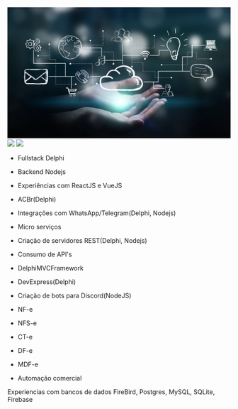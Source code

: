 <div>
  <img src="https://github.com/AndersondaCampo/AndersondaCampo/blob/Master/header.jpg" width="1000px">
</div>

<div>
  <img src="https://github-readme-stats.vercel.app/api?username=andersondacampo&show_icons=true&theme=dark&include_all_commits=true&count_private=true&locale=pt-br" />
  <img src="https://github-readme-stats.vercel.app/api/top-langs/?username=andersondacampo&layout=compact&theme=dark&langs_count=16&locale=pt-br" />  
</div>

<div>
    
  * Fullstack Delphi
  * Backend Nodejs
  * Experiências com ReactJS e VueJS
  
  * ACBr(Delphi)
  * Integrações com WhatsApp/Telegram(Delphi, Nodejs)
  * Micro serviços
  * Criação de servidores REST(Delphi, Nodejs)
  * Consumo de API's
  * DelphiMVCFramework
  * DevExpress(Delphi)
  * Criação de bots para Discord(NodeJS)
  * NF-e
  * NFS-e
  * CT-e
  * DF-e
  * MDF-e
  * Automação comercial
  
  Experiencias com bancos de dados FireBird, Postgres, MySQL, SQLite, Firebase
</div>
